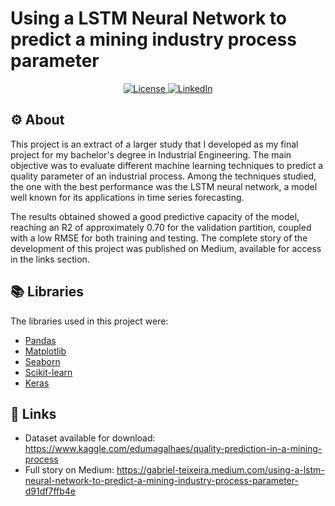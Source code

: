 # Using a LSTM Neural Network to predict a mining industry process parameter

<p align="center">

  <a href="LICENSE" >
    <img alt="License" src="https://img.shields.io/badge/license-MIT-%23F8952D">
  </a>
  
  <a href="https://www.linkedin.com/in/gabrielmteixeira/" >
    <img alt="LinkedIn" src="https://img.shields.io/badge/-gabrielteixeira-%230077B5?style=social&logo=linkedin">
  </a>

<a id="About"></a>
## ⚙️ About

This project is an extract of a larger study that I developed as my final project for my bachelor's degree in Industrial Engineering. The main objective was to evaluate different machine learning techniques to predict a quality parameter of an industrial process. Among the techniques studied, the one with the best performance was the LSTM neural network, a model well known for its applications in time series forecasting.

The results obtained showed a good predictive capacity of the model, reaching an R2 of approximately 0.70 for the validation partition, coupled with a low RMSE for both training and testing. The complete story of the development of this project was published on Medium, available for access in the links section.

<a id="Libraries"></a>
## 📚 Libraries

The libraries used in this project were:

- <a href="https://pandas.pydata.org/">Pandas</a>
- <a href="https://matplotlib.org/">Matplotlib</a>
- <a href="https://seaborn.pydata.org/">Seaborn</a>
- <a href="https://scikit-learn.org/stable/">Scikit-learn</a>
- <a href="https://keras.io/">Keras</a>

<a id="Links"></a>
## 📌 Links

- Dataset available for download: https://www.kaggle.com/edumagalhaes/quality-prediction-in-a-mining-process
- Full story on Medium: https://gabriel-teixeira.medium.com/using-a-lstm-neural-network-to-predict-a-mining-industry-process-parameter-d91df7ffb4e
